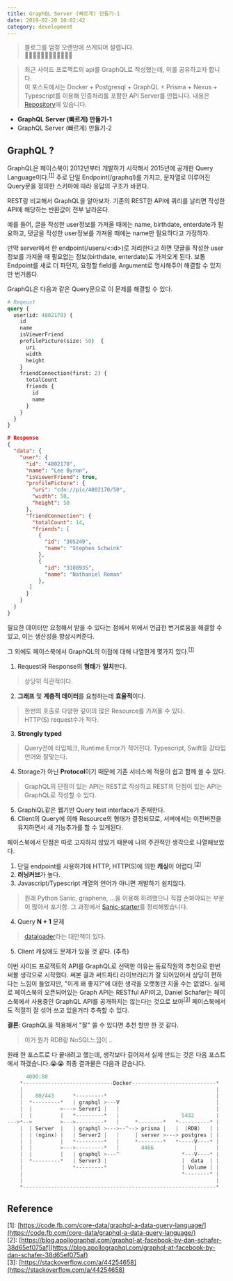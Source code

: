 ```yaml
---
title: GraphQL Server (빠르게) 만들기-1
date: 2019-02-20 10:02:42
category: development
---
```


> 블로그를 엄청 오랜만에 쓰게되어 설렙니다.<br>
> 🙈🙈🙈🙈🙊🙊🙊🙊🙈🙈🙈🙈<br>


> 최근 사이드 프로젝트의 api를 GraphQL로 작성했는데, 이를 공유하고자 합니다.<br>
> 이 포스트에서는 Docker + Postgresql + GraphQL + Prisma + Nexus + Typescript를 이용해 인증처리를 포함한 API Server를 만듭니다.
> 내용은 [Repository](https://github.com/sisobus/graphql-typescript-server)에 있습니다.

* **GraphQL Server (빠르게) 만들기-1**
* GraphQL Server (빠르게) 만들기-2

## GraphQL ?

GraphQL은 페이스북이 2012년부터 개발하기 시작해서 2015년에 공개한 Query Language이다.<sup>[[1]]</sup> 주로 단일 Endpoint(/graphql)를 가지고, 문자열로 이루어진 Query문을 정의한 스키마에 따라 응답의 구조가 바뀐다.

REST랑 비교해서 GraphQL을 알아보자. 기존의 REST한 API에 쿼리를 날리면 작성한 API에 해당하는 반환값이 전부 날라온다.

예를 들어, 글을 작성한 user정보를 가져올 때에는 name, birthdate, enterdate가 필요하고, 댓글을 작성한 user정보를 가져올 때에는 name만 필요하다고 가정하자.

만약 server에서 한 endpoint(/users/<:id>)로 처리한다고 하면 댓글을 작성한 user정보를 가져올 때 필요없는 정보(birthdate, enterdate)도 가져오게 된다. 보통 Endpoint를 새로 더 파던지, 요청할 field를 Argument로 명시해주어 해결할 수 있지만 번거롭다.

GraphQL은 다음과 같은 Query문으로 이 문제를 해결할 수 있다.

```graphql
# Reqeust
query {
  user(id: 4802170) {
    id
    name
    isViewerFriend
    profilePicture(size: 50)  {
      uri
      width
      height
    }
    friendConnection(first: 2) {
      totalCount
      friends {
        id
        name
      }
    }
  }
}
```

```json
# Response
{
  "data": {
    "user": {
      "id": "4802170",
      "name": "Lee Byron",
      "isViewerFriend": true,
      "profilePicture": {
        "uri": "cdn://pic/4802170/50",
        "width": 50,
        "height": 50
      },
      "friendConnection": {
        "totalCount": 14,
        "friends": [
          {
            "id": "305249",
            "name": "Stephen Schwink"
          },
          {
            "id": "3108935",
            "name": "Nathaniel Roman"
          },
       ]
      }
    }
  }
}
```

필요한 데이터만 요청해서 받을 수 있다는 점에서 위에서 언급한 번거로움을 해결할 수 있고, 이는 생산성을 향상시켜준다.

그 외에도 페이스북에서 GraphQL의 이점에 대해 나열한게 몇가지 있다.<sup>[[1]]</sup>

1. Request와 Response의 **형태**가 **일치**한다.
>상당히 직관적이다.
2. **그래프** 및 **계층적 데이터**를 요청하는데 **효율적**이다.<br>
>한번의 호출로 다양한 깊이의 많은 Resource를 가져올 수 있다.<br>
>HTTP(S) request수가 적다.
3. **Strongly typed**
>Query전에 타입체크, Runtime Error가 적어진다.
>Typescript, Swift등 강타입 언어와 잘맞는다.
4. Storage가 아닌 **Protocol**이기 때문에 기존 서비스에 적용이 쉽고 함께 쓸 수 있다.
>GraphQL의 단점이 있는 API는 REST로 작성하고 REST의 단점이 있는 API는 GraphQL로 작성할 수 있다.
5. GraphiQL같은 웹기반 Query test interface가 존재한다.
6. Client의 Query에 의해 Resource의 형태가 결정되므로, 서버에서는 이전버전을 유지하면서 새 기능추가를 할 수 있게된다.

페이스북에서 단점은 따로 고지하지 않았기 때문에 나의 주관적인 생각으로 나열해보았다.

1. 단일 endpoint를 사용하기에 HTTP, HTTP(S)에 의한 **캐싱**이 어렵다.<sup>[[2]]</sup>
2. **러닝커브**가 높다.
3. Javascript/Typescript 계열의 언어가 아니면 개발하기 쉽지않다.
>원래 Python Sanic, graphene, ...을 이용해 하려했으나 직접 손봐야되는 부분이 많아서 포기함. 
>그 과정에서 [Sanic-starter](https://github.com/sisobus/sanic-starter)를 정리해봤습니다.
4. Query **N + 1** 문제
>[dataloader](https://github.com/facebook/dataloader)라는 대안책이 있다.
5. Client 캐싱에도 문제가 있을 것 같다. (추측)

이번 사이드 프로젝트의 API를 GraphQL로 선택한 이유는 동료직원의 추천으로 한번 써볼 생각으로 시작했다. 써본 결과 써드파티 라이브러리가 잘 되어있어서 상당히 편하다는 느낌이 들었지만, "이게 왜 좋지?"에 대한 생각을 오랫동안 지울 수는 없었다. 실제로 페이스북의 오픈되어있는 Graph API는 RESTful API이고, Daniel Schafer는 페이스북에서 사용중인 GraphQL API를 공개하지는 않는다는 것으로 보아<sup>[[3]]</sup> 페이스북에서도 적절히 잘 섞어 쓰고 있을거라 추측할 수 있다. 

**결론**: GraphQL을 적용해서 "잘" 쓸 수 있다면 추천 할만 한 것 같다.
>이거 뭔가 RDB랑 NoSQL느낌이 ..

원래 한 포스트로 다 끝내려고 했는데, 생각보다 길어져서 실제 만드는 것은 다음 포스트에서 하겠습니다.😭😭 최종 결과물은 다음과 같습니다.

```swift
      4000:80
    *-----------------------------Docker---------------------------*
    |                                                              |
    |    80/443      *---------*                                   |
    |  *---------*   | graphql >---V                               |
    |  |         >---> Server1 |   |                               |
    |  |         |   *---------*   |                    5432       |
--->*-->         >--->---------*   |     *--------*   *----------* |
    |  | Server  |   | graphql >--->--^--> prisma |   |  (RDB)   | |
    |  | (nginx) |   | Server2 |   |     | server >---> postgres | |
    |  |         |   *---------*   |     *--------*   *-----V----* |
    |  |         >--->---------*   |       4466             |      |
    |  |         |   | graphql >---^                    *---V----* |
    |  *---------*   | Server3 |                        |  data  | |
    |                *---------*                        | Volume | |
    |                                                   *--------* |
    |                                                              |
    *--------------------------------------------------------------*
```



## Reference

[1]: https://code.fb.com/core-data/graphql-a-data-query-language/
[2]: https://blog.apollographql.com/graphql-at-facebook-by-dan-schafer-38d65ef075af
[3]: https://stackoverflow.com/a/44254658
\[1\]: [https://code.fb.com/core-data/graphql-a-data-query-language/](https://code.fb.com/core-data/graphql-a-data-query-language/)<br>
\[2\]: [https://blog.apollographql.com/graphql-at-facebook-by-dan-schafer-38d65ef075af](https://blog.apollographql.com/graphql-at-facebook-by-dan-schafer-38d65ef075af)<br>
\[3\]: [https://stackoverflow.com/a/44254658](https://stackoverflow.com/a/44254658)
